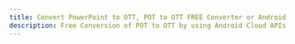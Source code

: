 ---title: Convert PowerPoint to OTT, POT to OTT FREE Converter or Android SDKdescription: Free Conversion of POT to OTT by using Android Cloud APIs & SDKs. Also Create, Edit & Render Microsoft Word & OpenOffice documents in the Cloud.---